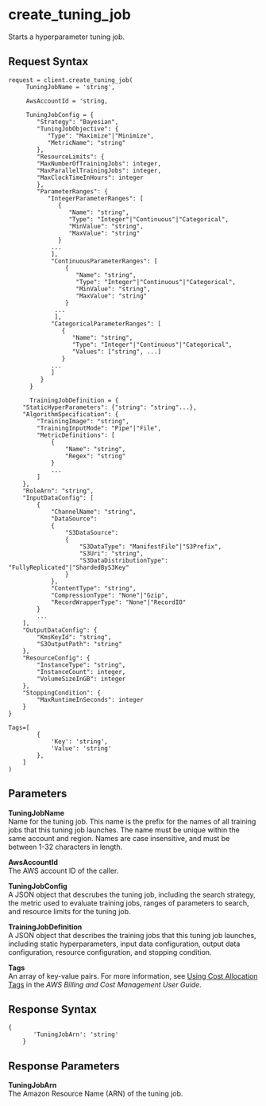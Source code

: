 # create\_tuning\_job<a name="API_create-tuning-job"></a>

Starts a hyperparameter tuning job\.

## Request Syntax<a name="API_create-tuning-job-syntax"></a>

```
request = client.create_tuning_job(
     TuningJobName = 'string',
     
     AwsAccountId = 'string,
     
     TuningJobConfig = {
        "Strategy": "Bayesian",
        "TuningJobObjective": {
           "Type": "Maximize"|"Minimize",
           "MetricName": "string"
        },
        "ResourceLimits": {
        "MaxNumberOfTrainingJobs": integer,
        "MaxParallelTrainingJobs": integer,
        "MaxClockTimeInHours": integer
        },
        "ParameterRanges": {
           "IntegerParameterRanges": [
              {
                 "Name": "string",
                 "Type": "Integer"|"Continuous"|"Categorical",
                 "MinValue": "string",
                 "MaxValue": "string"
              }
            ...
            ],
            "ContinuousParameterRanges": [
                {
                   "Name": "string",
                   "Type": "Integer"|"Continuous"|"Categorical",
                   "MinValue": "string",
                   "MaxValue": "string"
                }
             ...
             ],
            "CategoricalParameterRanges": [
               {
                  "Name": "string",
                  "Type": "Integer"|"Continuous"|"Categorical",
                  "Values": ["string", ...]
               }
            ...
            ]
         }
      }
      
      TrainingJobDefinition = {
    "StaticHyperParameters": {"string": "string"...},
    "AlgorithmSpecification": {
        "TrainingImage": "string",
        "TrainingInputMode": "Pipe"|"File",
        "MetricDefinitions": [
            {
                "Name": "string",
                "Regex": "string"
            }
            ...
        ]
    },
    "RoleArn": "string",
    "InputDataConfig": [
        {
            "ChannelName": "string",
            "DataSource": 
            {
                "S3DataSource": 
                {
                    "S3DataType": "ManifestFile"|"S3Prefix",
                    "S3Uri": "string",
                    "S3DataDistributionType": "FullyReplicated"|"ShardedByS3Key"
                }
            },
            "ContentType": "string",
            "CompressionType": "None"|"Gzip",
            "RecordWrapperType": "None"|"RecordIO"
        }
        ...
    ],
    "OutputDataConfig": {
        "KmsKeyId": "string",
        "S3OutputPath": "string"
    },
    "ResourceConfig": {
        "InstanceType": "string",
        "InstanceCount": integer,
        "VolumeSizeInGB": integer
    },
    "StoppingCondition": {
        "MaxRuntimeInSeconds": integer
    }
}

Tags=[
        {
            'Key': 'string',
            'Value': 'string'
        },
    ]
)
```

## Parameters<a name="API_create-tuning-job-parameters"></a>

**TuningJobName**  
Name for the tuning job\. This name is the prefix for the names of all training jobs that this tuning job launches\. The name must be unique within the same account and region\. Names are case insensitive, and must be between 1\-32 characters in length\.

**AwsAccountId**  
The AWS account ID of the caller\.

**TuningJobConfig**  
A JSON object that descrubes the tuning job, including the search strategy, the metric used to evaluate training jobs, ranges of parameters to search, and resource limits for the tuning job\.

**TrainingJobDefinition**  
A JSON object that describes the training jobs that this tuning job launches, including static hyperparameters, input data configuration, output data configuration, resource configuration, and stopping condition\.

**Tags**  
An array of key\-value pairs\. For more information, see [Using Cost Allocation Tags](http://docs.aws.amazon.com//awsaccountbilling/latest/aboutv2/cost-alloc-tags.html#allocation-what) in the *AWS Billing and Cost Management User Guide*\.

## Response Syntax<a name="API_create-tuning-job-response"></a>

```
{
       'TuningJobArn': 'string'
    }
```

## Response Parameters<a name="API_create-tuning-job-response-params"></a>

**TuningJobArn**  
The Amazon Resource Name \(ARN\) of the tuning job\.